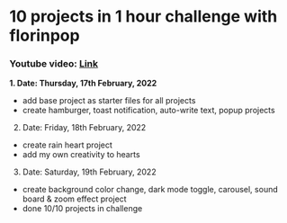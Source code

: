 # 10 projects in 1 hour challenge with florinpop
### Youtube video: [Link](https://youtu.be/8GPPJpiLqHk)

**1. Date: Thursday, 17th February, 2022**
- add base project as starter files for all projects
- create hamburger, toast notification, auto-write text, popup projects

2. Date: Friday, 18th February, 2022
- create rain heart project
- add my own creativity to hearts

3. Date: Saturday, 19th February, 2022
- create background color change, dark mode toggle, carousel, sound board & zoom effect project
- done 10/10 projects in challenge
